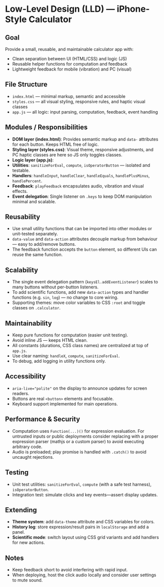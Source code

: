 # Low-Level Design (LLD) — iPhone-Style Calculator


## Goal
Provide a small, reusable, and maintainable calculator app with:
- Clean separation between UI (HTML/CSS) and logic (JS)
- Reusable helper functions for computation and feedback
- Lightweight feedback for mobile (vibration) and PC (visual)


## File Structure
- `index.html` — minimal markup, semantic and accessible
- `styles.css` — all visual styling, responsive rules, and haptic visual classes
- `app.js` — all logic: input parsing, computation, feedback, event handling


## Modules / Responsibilities
- **DOM layer (index.html)**: Provides semantic markup and `data-` attributes for each button. Keeps HTML free of logic.
- **Styling layer (styles.css)**: Visual theme, responsive adjustments, and PC haptic classes are here so JS only toggles classes.
- **Logic layer (app.js)**:
- **Utilities**: `sanitizeForEval`, `compute`, `isOperatorButton` — isolated and testable.
- **Handlers**: `handleInput`, `handleClear`, `handleEquals`, `handlePlusMinus`, `handlePercent`.
- **Feedback**: `playFeedback` encapsulates audio, vibration and visual effects.
- **Event delegation**: Single listener on `.keys` to keep DOM manipulation minimal and scalable.


## Reusability
- Use small utility functions that can be imported into other modules or unit-tested separately.
- `data-value` and `data-action` attributes decouple markup from behaviour — easy to add/remove buttons.
- The feedback function accepts the `button` element, so different UIs can reuse the same function.


## Scalability
- The single event delegation pattern (`keysEl.addEventListener`) scales to many buttons without per-button listeners.
- To add scientific functions, add new `data-action` types and handler functions (e.g. `sin`, `log`) — no change to core wiring.
- Supporting themes: move color variables to CSS `:root` and toggle classes on `.calculator`.


## Maintainability
- Keep pure functions for computation (easier unit testing).
- Avoid inline JS — keeps HTML clean.
- All constants (durations, CSS class names) are centralized at top of `app.js`.
- Use clear naming: `handleX`, `compute`, `sanitizeForEval`.
- To debug, add logging in utility functions only.


## Accessibility
- `aria-live="polite"` on the display to announce updates for screen readers.
- Buttons are real `<button>` elements and focusable.
- Keyboard support implemented for main operations.


## Performance & Security
- Computation uses `Function(...)()` for expression evaluation. For untrusted inputs or public deployments consider replacing with a proper expression parser (mathjs or a custom parser) to avoid executing arbitrary code.
- Audio is preloaded; play promise is handled with `.catch()` to avoid uncaught rejections.


## Testing
- Unit test utilities: `sanitizeForEval`, `compute` (with a safe test harness), `isOperatorButton`.
- Integration test: simulate clicks and key events—assert display updates.


## Extending
- **Theme system**: add `data-theme` attribute and CSS variables for colors.
- **History log**: store expression/result pairs in `localStorage` and add a panel.
- **Scientific mode**: switch layout using CSS grid variants and add handlers for new actions.


## Notes
- Keep feedback short to avoid interfering with rapid input.
- When deploying, host the click audio locally and consider user settings to mute sound.
